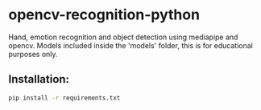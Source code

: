 # opencv-recognition-python
Hand, emotion recognition and object detection using mediapipe and opencv. Models included inside the 'models' folder, this is for educational purposes only.
## Installation:
```bash
pip install -r requirements.txt
```
